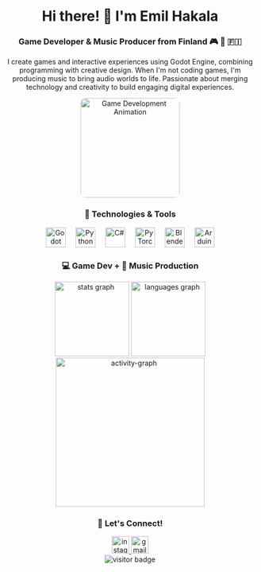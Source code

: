 <h1 align="center">Hi there! 👋 I'm Emil Hakala</h1>
<h3 align="center">Game Developer & Music Producer from Finland 🎮 🎵 🇫🇮</h3>

<p align="center">I create games and interactive experiences using Godot Engine, combining programming with creative design. When I'm not coding games, I'm producing music to bring audio worlds to life. Passionate about merging technology and creativity to build engaging digital experiences.</p>

<div align="center">
  <img src="https://media2.giphy.com/media/v1.Y2lkPTc5MGI3NjExam9ub3RhMjRmNnBsN2V4d3N5Z3IxOWRjeDNxZG83NDh5MWZlb3JvOSZlcD12MV9pbnRlcm5hbF9naWZfYnlfaWQmY3Q9Zw/vltEp68yLidmh4LENC/giphy.webp" height="200" alt="Game Development Animation" style="border-radius: 10px;"/>
</div>

<h3 align="center">🔧 Technologies & Tools</h3>

<div align="center">
  <img src="https://cdn.jsdelivr.net/gh/devicons/devicon/icons/godot/godot-original.svg" height="40" alt="Godot" title="Godot Engine"/>
  <img width="12" />
  <img src="https://cdn.jsdelivr.net/gh/devicons/devicon/icons/python/python-original.svg" height="40" alt="Python" title="Python"/>
  <img width="12" />
  <img src="https://cdn.jsdelivr.net/gh/devicons/devicon/icons/csharp/csharp-original.svg" height="40" alt="C#" title="C#"/>
  <img width="12" />
  <img src="https://cdn.jsdelivr.net/gh/devicons/devicon/icons/pytorch/pytorch-original.svg" height="40" alt="PyTorch" title="PyTorch"/>
  <img width="12" />
  <img src="https://cdn.jsdelivr.net/gh/devicons/devicon/icons/blender/blender-original.svg" height="40" alt="Blender" title="Blender"/>
  <img width="12" />
  <img src="https://cdn.jsdelivr.net/gh/devicons/devicon/icons/arduino/arduino-original.svg" height="40" alt="Arduino" title="Arduino"/>
</div>

<h3 align="center">💻 Game Dev + 🎹 Music Production</h3>

<div align="center">
  <img src="https://github-readme-stats.vercel.app/api?username=EmilHakala&hide_title=true&show_icons=true&include_all_commits=true&count_private=true&theme=nord&hide_border=true&custom_title=My%20GitHub%20Stats" height="150" alt="stats graph"/>
  <img src="https://github-readme-stats.vercel.app/api/top-langs?username=EmilHakala&layout=compact&card_width=320&langs_count=6&theme=nord&hide_border=true" height="150" alt="languages graph"/>
</div>

<div align="center">
  <img src="https://github-readme-activity-graph.vercel.app/graph?username=EmilHakala&radius=16&theme=nord&area=true&order=5&hide_border=true" height="300" alt="activity-graph"/>
</div>

<h3 align="center">🤝 Let's Connect!</h3>

<div align="center">
  <a href="https://www.instagram.com/emilhakala_/profilecard/?igsh=MXVqam81ZjdmbjNlbQ==" target="_blank">
    <img src="https://img.shields.io/static/v1?message=Instagram&logo=instagram&label=&color=E4405F&logoColor=white&labelColor=&style=for-the-badge" height="35" alt="instagram"/>
  </a>
  <a href="mailto:emil.hakala44@gmail.com" target="_blank">
    <img src="https://img.shields.io/static/v1?message=Gmail&logo=gmail&label=&color=D14836&logoColor=white&labelColor=&style=for-the-badge" height="35" alt="gmail"/>
  </a>
</div>

<div align="center">
  <img src="https://visitor-badge.laobi.icu/badge?page_id=EmilHakala.EmilHakala" alt="visitor badge"/>
</div>
